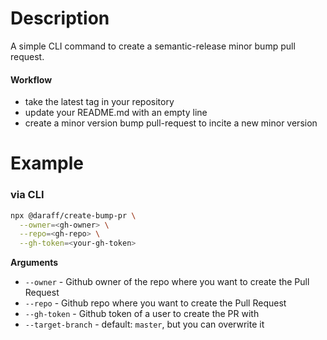 # Description

A simple CLI command to create a semantic-release minor bump pull request.

#### Workflow
- take the latest tag in your repository
- update your README.md with an empty line
- create a minor version bump pull-request to incite a new minor version


# Example

### via CLI

```bash
npx @daraff/create-bump-pr \
  --owner=<gh-owner> \
  --repo=<gh-repo> \
  --gh-token=<your-gh-token>
```

**Arguments**
- `--owner` - Github owner of the repo where you want to create the Pull Request
- `--repo` - Github repo where you want to create the Pull Request
- `--gh-token` - Github token of a user to create the PR with
- `--target-branch` - default: `master`, but you can overwrite it
